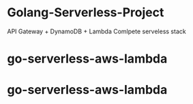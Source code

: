 # Golang-Serverless-Project
API Gateway + DynamoDB + Lambda
Comlpete serveless stack
# go-serverless-aws-lambda
# go-serverless-aws-lambda
